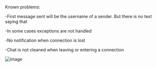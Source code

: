 Known problems:

-First message sent will be the username of a sender. But there is no text saying that

-In some cases exceptions are not handled

-No notification when connection is lost

-Chat is not cleaned when leaving or entering a connection


![image](https://github.com/SilentCoast/ChatTCP/assets/94042423/9d34da89-9085-46d4-b1c1-8be8bbc9b4a0)
